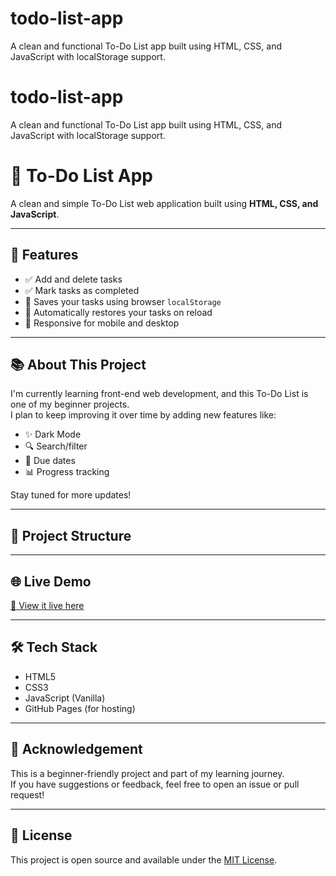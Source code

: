 # todo-list-app
A clean and functional To-Do List app built using HTML, CSS, and JavaScript with localStorage support.
# todo-list-app
A clean and functional To-Do List app built using HTML, CSS, and JavaScript with localStorage support.
# 📝 To-Do List App

A clean and simple To-Do List web application built using **HTML, CSS, and JavaScript**.

---

## 🚀 Features

- ✅ Add and delete tasks
- ✅ Mark tasks as completed
- 💾 Saves your tasks using browser `localStorage`
- 🔁 Automatically restores your tasks on reload
- 📱 Responsive for mobile and desktop

---

## 📚 About This Project

I'm currently learning front-end web development, and this To-Do List is one of my beginner projects.  
I plan to keep improving it over time by adding new features like:

- ✨ Dark Mode  
- 🔍 Search/filter  
- 📅 Due dates  
- 📊 Progress tracking

Stay tuned for more updates!

---

## 📂 Project Structure

---

## 🌐 Live Demo

[🔗 View it live here](https://your-username.github.io/todo-list-app/)

---

## 🛠 Tech Stack

- HTML5
- CSS3
- JavaScript (Vanilla)
- GitHub Pages (for hosting)

---

## 🙌 Acknowledgement

This is a beginner-friendly project and part of my learning journey.  
If you have suggestions or feedback, feel free to open an issue or pull request!

---

## 📄 License

This project is open source and available under the [MIT License](LICENSE).


